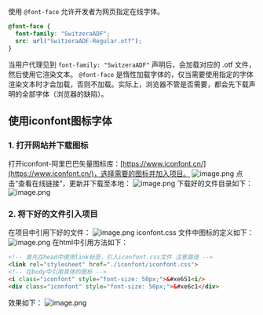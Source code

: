 使用 `@font-face` 允许开发者为网页指定在线字体。
```css
@font-face {
  font-family: "SwitzeraADF";
  src: url("SwitzeraADF-Regular.otf");
}
```
当用户代理见到 `font-family: "SwitzeraADF"` 声明后，会加载对应的 .otf 文件，然后使用它渲染文本。
`@font-face` 是惰性加载字体的，仅当需要使用指定的字体渲染文本时才会加载，否则不加载。实际上，浏览器不管是否需要，都会先下载声明的全部字体（浏览器的缺陷）。

## 使用iconfont图标字体
### 1. 打开网站并下载图标
打开iconfont-阿里巴巴矢量图标库：[https://www.iconfont.cn/](https://www.iconfont.cn/)，选择需要的图标并加入项目。
![image.png](https://cdn.nlark.com/yuque/0/2020/png/1280302/1601297017863-e29c7b50-d2fc-446b-ab32-c9c0a793ff25.png#align=left&display=inline&height=485&originHeight=969&originWidth=1920&size=108385&status=done&style=none&width=960)
点击“查看在线链接”，更新并下载至本地：
![image.png](https://cdn.nlark.com/yuque/0/2020/png/1280302/1601297705327-07d2e10b-3859-47c7-9ff4-d92392a87a6f.png#align=left&display=inline&height=479&originHeight=638&originWidth=1277&size=62052&status=done&style=none&width=958)
下载好的文件目录如下：
![image.png](https://cdn.nlark.com/yuque/0/2020/png/1280302/1601297751262-09d364f9-3048-4906-bb97-0291175159ec.png#align=left&display=inline&height=218&originHeight=218&originWidth=583&size=26498&status=done&style=none&width=583)
### 2. 将下好的文件引入项目
在项目中引用下好的文件：
![image.png](https://cdn.nlark.com/yuque/0/2020/png/1280302/1601297946705-b5ba1edf-87fb-44ac-867e-5cc13df6ff60.png#align=left&display=inline&height=247&originHeight=247&originWidth=237&size=8068&status=done&style=none&width=237)
iconfont.css 文件中图标的定义如下：
![image.png](https://cdn.nlark.com/yuque/0/2020/png/1280302/1601298227502-9e61de03-8554-4058-895d-dfd4585ff938.png#align=left&display=inline&height=169&originHeight=169&originWidth=248&size=6104&status=done&style=none&width=248)
在html中引用方法如下：
```html
<!-- 首先在head中使用link标签，引入iconfont.css文件 注意路径 -->
<link rel="stylesheet" href="./iconfont/iconfont.css">
<!-- 在body中引用具体的图标 -->
<i class="iconfont" style="font-size: 50px;">&#xe651<i/>
<div class="iconfont" style="font-size: 50px;">&#xe6c1</div>
```
效果如下：
![image.png](https://cdn.nlark.com/yuque/0/2020/png/1280302/1601298435334-f7ec4487-ab59-4c3b-bfd3-e288642f88d2.png#align=left&display=inline&height=111&originHeight=111&originWidth=52&size=1906&status=done&style=none&width=52)




